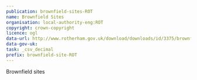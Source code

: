 ```yaml
---
publication: brownfield-sites-ROT
name: Brownfield Sites
organisation: local-authority-eng:ROT
copyright: crown-copyright
licence: ogl
data-url: http://www.rotherham.gov.uk/download/downloads/id/3375/brownfield_land_register_2017.csv
data-gov-uk: 
task: _csv_decimal
prefix: brownfield-site-ROT
---
```


Brownfield sites

